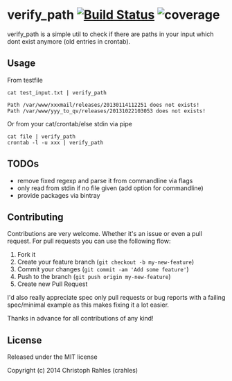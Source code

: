 # verify_path [![Build Status](https://drone.io/github.com/crahles/verify_path/status.png)](https://drone.io/github.com/crahles/verify_path/latest) ![coverage](https://img.shields.io/badge/coverage-95.5%-green.png "coverage")

verify_path is a simple util to check if there are paths in your input which dont exist anymore (old entries in crontab).

## Usage

From testfile
```code
cat test_input.txt | verify_path

Path /var/www/xxxmail/releases/20130114112251 does not exists!
Path /var/www/yyy_to_qv/releases/20131022103053 does not exists!
```

Or from your cat/crontab/else stdin via pipe
```code
cat file | verify_path
crontab -l -u xxx | verify_path
```

## TODOs

- remove fixed regexp and parse it from commandline via flags
- only read from stdin if no file given (add option for commandline)
- provide packages via bintray

## Contributing

Contributions are very welcome. Whether it's an issue or even a pull request. For pull requests you can use the following flow:

1. Fork it
2. Create your feature branch (`git checkout -b my-new-feature`)
3. Commit your changes (`git commit -am 'Add some feature'`)
4. Push to the branch (`git push origin my-new-feature`)
5. Create new Pull Request

I'd also really appreciate spec only pull requests or bug reports with a failing spec/minimal example as this makes fixing it a lot easier.

Thanks in advance for all contributions of any kind!

## License

Released under the MIT license

Copyright (c) 2014 Christoph Rahles (crahles)
